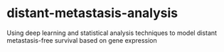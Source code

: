 # distant-metastasis-analysis
Using deep learning and statistical analysis techniques to model distant metastasis-free survival based on gene expression
